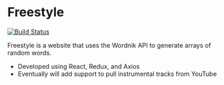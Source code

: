 # Freestyle

[![Build Status](https://travis-ci.org/joemccann/dillinger.svg?branch=master)](https://travis-ci.org/joemccann/dillinger)

Freestyle is a website that uses the Wordnik API to generate arrays of random words.

- Developed using React, Redux, and Axios
- Eventually will add support to pull instrumental tracks from YouTube
